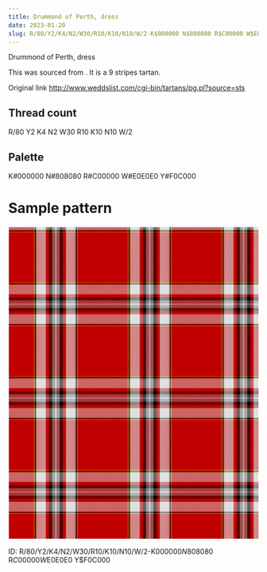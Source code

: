```yaml
---
title: Drummond of Perth, dress
date: 2023-01-20
slug: R/80/Y2/K4/N2/W30/R10/K10/N10/W/2-K$000000 N$808080 R$C00000 W$E0E0E0 Y$F0C000
---
```

Drummond of Perth, dress

This was sourced from <no value>.  It is a 9 stripes tartan.

Original link http://www.weddslist.com/cgi-bin/tartans/pg.pl?source=sts

## Thread count
R/80 Y2 K4 N2 W30 R10 K10 N10 W/2

## Palette
K#000000 N#808080 R#C00000 W#E0E0E0 Y#F0C000

# Sample pattern

![Tartan detail](tartan.png "R/80 Y2 K4 N2 W30 R10 K10 N10 W/2 tartan")

ID: R/80/Y2/K4/N2/W30/R10/K10/N10/W/2-K$000000 N$808080 R$C00000 W$E0E0E0 Y$F0C000